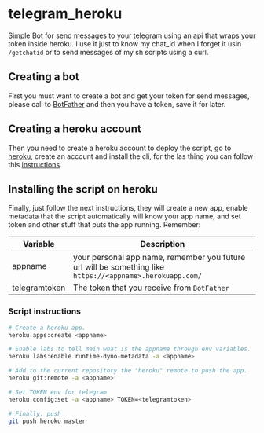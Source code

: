 # telegram_heroku

Simple Bot for send messages to your telegram using an api that wraps your token inside heroku.
I use it just to know my chat_id when I forget it usin `/getchatid` or to send messages of my sh scripts using a curl.

## Creating a bot
First you must want to create a bot and get your token for send messages, please call to [BotFather](https://telegram.me/BotFather) and then you have a token, save it for later.

## Creating a heroku account
Then you need to create a heroku account to deploy the script, go to [heroku](https://id.heroku.com/login), create an account and install the cli, for the las thing you can follow this [instructions](https://devcenter.heroku.com/articles/heroku-cli).

## Installing the script on heroku
Finally, just follow the next instructions, they will create a new app, enable metadata that the script automatically will know your app name, and set token and other stuff that puts the app running. Remember:

| Variable      | Description                                                                                               |
| ---           | ---                                                                                                       |
| appname       | your personal app name, remember you future url will be something like `https://<appname>.herokuapp.com/` |
| telegramtoken | The token that you receive from `BotFather`                                                               |

### Script instructions

```bash
# Create a heroku app.
heroku apps:create <appname>

# Enable labs to tell main what is the appname through env variables.
heroku labs:enable runtime-dyno-metadata -a <appname>

# Add to the current repository the "heroku" remote to push the app.
heroku git:remote -a <appname>

# Set TOKEN env for telegram
heroku config:set -a <appname> TOKEN=<telegramtoken>

# Finally, push
git push heroku master
```

